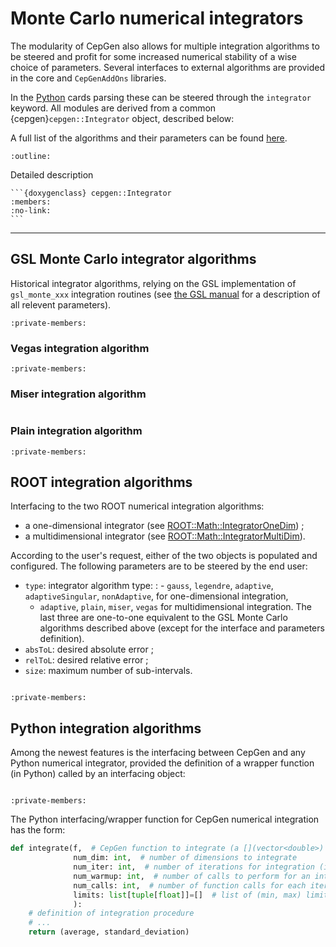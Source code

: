# Monte Carlo numerical integrators

The modularity of CepGen also allows for multiple integration algorithms to be steered and profit for some increased numerical stability of a wise choice of parameters.
Several interfaces to external algorithms are provided in the core and `CepGenAddOns` libraries.

In the [Python](/cards-python.md) cards parsing these can be steered through the `integrator` keyword.
All modules are derived from a common {cepgen}`cepgen::Integrator` object, described below:

A full list of the algorithms and their parameters can be found [here](/raw-modules.md#integr).

```{doxygenclass} cepgen::Integrator
:outline:
```

Detailed description

````{toggle}
```{doxygenclass} cepgen::Integrator
:members:
:no-link:
```
````

______________________________________________________________________

## GSL Monte Carlo integrator algorithms

Historical integrator algorithms, relying on the GSL implementation of `gsl_monte_xxx` integration routines (see [the GSL manual](https://www.gnu.org/software/gsl/doc/html/montecarlo.html) for a description of all relevent parameters).

```{doxygenclass} cepgen::GSLIntegrator
:private-members:
```

### Vegas integration algorithm

```{doxygenclass} cepgen::VegasIntegrator
:private-members:
```

### Miser integration algorithm

```{doxygenclass} cepgen::MISERIntegrator
```

### Plain integration algorithm

```{doxygenclass} cepgen::PlainIntegrator
:private-members:
```

## ROOT integration algorithms

Interfacing to the two ROOT numerical integration algorithms:

- a one-dimensional integrator (see [ROOT::Math::IntegratorOneDim](https://root.cern.ch/doc/master/classROOT_1_1Math_1_1IntegratorOneDim.html)) ;
- a multidimensional integrator (see [ROOT::Math::IntegratorMultiDim](https://root.cern.ch/doc/master/classROOT_1_1Math_1_1IntegratorMultiDim.html)).

According to the user's request, either of the two objects is populated and configured. The following parameters are to be steered by the end user:

- `type`: integrator algorithm type:
  : - `gauss`, `legendre`, `adaptive`, `adaptiveSingular`, `nonAdaptive`, for one-dimensional integration,
    - `adaptive`, `plain`, `miser`, `vegas` for multidimensional integration. The last three are one-to-one equivalent to the GSL Monte Carlo algorithms described above (except for the interface and parameters definition).
- `absToL`: desired absolute error ;
- `relToL`: desired relative error ;
- `size`: maximum number of sub-intervals.

```{versionadded} 0.9.10
```

```{doxygenclass} cepgen::ROOTIntegrator
:private-members:
```

## Python integration algorithms

Among the newest features is the interfacing between CepGen and any Python numerical integrator, provided the definition of a wrapper function (in Python) called by an interfacing object:

```{versionadded} 1.2.0
```

```{doxygenclass} cepgen::PythonIntegrator
:private-members:
```

The Python interfacing/wrapper function for CepGen numerical integration has the form:

```python
def integrate(f,  # CepGen function to integrate (a [](vector<double>) -> double function)
              num_dim: int,  # number of dimensions to integrate
              num_iter: int,  # number of iterations for integration (if used)
              num_warmup: int,  # number of calls to perform for an integrator warmup (if any)
              num_calls: int,  # number of function calls for each iteration
              limits: list[tuple[float]]=[]  # list of (min, max) limits for each dimension
              ):
    # definition of integration procedure
    # ...
    return (average, standard_deviation)
```
